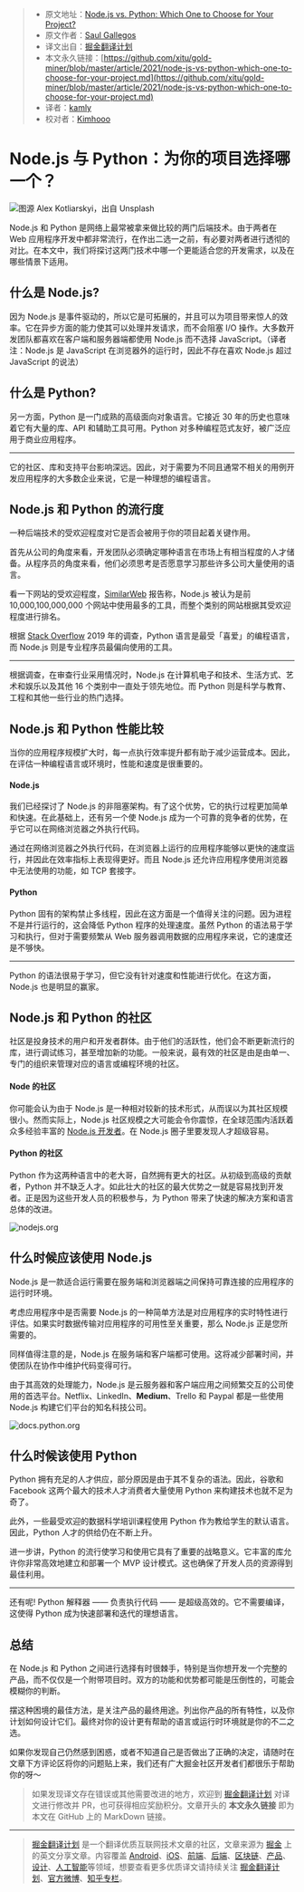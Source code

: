 > * 原文地址：[Node.js vs. Python: Which One to Choose for Your Project?](https://javascript.plainenglish.io/node-js-vs-python-which-one-to-choose-for-your-project-331c33c958a)
> * 原文作者：[Saul Gallegos](https://medium.com/@saulgallegos)
> * 译文出自：[掘金翻译计划](https://github.com/xitu/gold-miner)
> * 本文永久链接：[https://github.com/xitu/gold-miner/blob/master/article/2021/node-js-vs-python-which-one-to-choose-for-your-project.md](https://github.com/xitu/gold-miner/blob/master/article/2021/node-js-vs-python-which-one-to-choose-for-your-project.md)
> * 译者：[kamly](https://github.com/kamly)
> * 校对者：[Kimhooo](https://github.com/Kimhooo)

# Node.js 与 Python：为你的项目选择哪一个？ 

![图源 [Alex Kotliarskyi](https://unsplash.com/@frantic?utm_source=medium&utm_medium=referral)，出自 [Unsplash](https://unsplash.com?utm_source=medium&utm_medium=referral)](https://cdn-images-1.medium.com/max/10944/0*COxufZ6uSEyF1y1-)

Node.js 和 Python 是网络上最常被拿来做比较的两门后端技术。由于两者在 Web 应用程序开发中都非常流行，在作出二选一之前，有必要对两者进行透彻的对比。在本文中，我们将探讨这两门技术中哪一个更能适合您的开发需求，以及在哪些情景下适用。

## 什么是 Node.js?

因为 Node.js 是事件驱动的，所以它是可拓展的，并且可以为项目带来惊人的效率。它在异步方面的能力使其可以处理并发请求，而不会阻塞 I/O 操作。大多数开发团队都喜欢在客户端和服务器端都使用 Node.js 而不选择 JavaScript。（译者注：Node.js 是 JavaScript 在浏览器外的运行时，因此不存在喜欢 Node.js 超过 JavaScript 的说法）

## 什么是 Python?

另一方面，Python 是一门成熟的高级面向对象语言。它接近 30 年的历史也意味着它有大量的库、API 和辅助工具可用。Python 对多种编程范式友好，被广泛应用于商业应用程序。

---

它的社区、库和支持平台影响深远。因此，对于需要为不同且通常不相关的用例开发应用程序的大多数企业来说，它是一种理想的编程语言。

## Node.js 和 Python 的流行度

一种后端技术的受欢迎程度对它是否会被用于你的项目起着关键作用。

首先从公司的角度来看，开发团队必须确定哪种语言在市场上有相当程度的人才储备。从程序员的角度来看，他们必须思考是否愿意学习那些许多公司大量使用的语言。

看一下网站的受欢迎程度，[SimilarWeb](https://www.similartech.com/compare/nodejs-vs-python) 报告称，Node.js 被认为是前 10,000,100,000,000 个网站中使用最多的工具，而整个类别的网站根据其受欢迎程度进行排名。

根据 [Stack Overflow](https://insights.stackoverflow.com/survey/2019) 2019 年的调查，Python 语言是最受「喜爱」的编程语言，而 Node.js 则是专业程序员最偏向使用的工具。

---

根据调查，在审查行业采用情况时，Node.js 在计算机电子和技术、生活方式、艺术和娱乐以及其他 16 个类别中一直处于领先地位。而 Python 则是科学与教育、工程和其他一些行业的热门选择。

## Node.js 和 Python 性能比较

当你的应用程序规模扩大时，每一点执行效率提升都有助于减少运营成本。因此，在评估一种编程语言或环境时，性能和速度是很重要的。

#### Node.js

我们已经探讨了 Node.js 的非阻塞架构。有了这个优势，它的执行过程更加简单和快速。在此基础上，还有另一个使 Node.js 成为一个可靠的竞争者的优势，在乎它可以在网络浏览器之外执行代码。

通过在网络浏览器之外执行代码，在浏览器上运行的应用程序能够以更快的速度运行，并因此在效率指标上表现得更好。而且 Node.js 还允许应用程序使用浏览器中无法使用的功能，如 TCP 套接字。

#### Python

Python 固有的架构禁止多线程，因此在这方面是一个值得关注的问题。因为进程不是并行运行的，这会降低 Python 程序的处理速度。虽然 Python 的语法易于学习和执行，但对于需要频繁从 Web 服务器调用数据的应用程序来说，它的速度还是不够快。

---

Python 的语法很易于学习，但它没有针对速度和性能进行优化。在这方面，Node.js 也是明显的赢家。

## Node.js 和 Python 的社区

社区是投身技术的用户和开发者群体。由于他们的活跃性，他们会不断更新流行的库，进行调试练习，甚至增加新的功能。一般来说，最有效的社区是由是由单一、专门的组织来管理对应的语言或编程环境的社区。

#### Node 的社区

你可能会认为由于 Node.js 是一种相对较新的技术形式，从而误以为其社区规模很小。然而实际上，Node.js 社区规模之大可能会令你震惊，在全球范围内活跃着众多经验丰富的 [Node.js 开发者](https://www.simform.com/hire/node-js-developers/)。在 Node.js 圈子里要发现人才超级容易。

#### Python 的社区

Python 作为这两种语言中的老大哥，自然拥有更大的社区。从初级到高级的贡献者，Python 并不缺乏人才。如此壮大的社区的最大优势之一就是容易找到开发者。正是因为这些开发人员的积极参与，为 Python 带来了快速的解决方案和语言总体的改进。

![nodejs.org](https://cdn-images-1.medium.com/max/2000/0*hJFJeIr9c3-naAvA.jpg)

## 什么时候应该使用 Node.js

Node.js 是一款适合运行需要在服务端和浏览器端之间保持可靠连接的应用程序的运行时环境。

考虑应用程序中是否需要 Node.js 的一种简单方法是对应用程序的实时特性进行评估。如果实时数据传输对应用程序的可用性至关重要，那么 Node.js 正是您所需要的。

同样值得注意的是，Node.js 在服务端和客户端都可使用。这将减少部署时间，并使团队在协作中维护代码变得可行。

由于其高效的处理能力，Node.js 是云服务器和客户端应用之间频繁交互的公司使用的首选平台。Netflix、LinkedIn、**Medium**、Trello 和 Paypal 都是一些使用 Node.js 构建它们平台的知名科技公司。

![docs.python.org](https://cdn-images-1.medium.com/max/2000/0*Zc2tp-LTZZqoptD9.jpg)

## 什么时候该使用 Python

Python 拥有充足的人才供应，部分原因是由于其不复杂的语法。因此，谷歌和 Facebook 这两个最大的技术人才消费者大量使用 Python 来构建技术也就不足为奇了。

此外，一些最受欢迎的数据科学培训课程使用 Python 作为教给学生的默认语言。因此，Python 人才的供给仍在不断上升。

进一步讲，Python 的流行使学习和使用它具有了重要的战略意义。它丰富的库允许你非常高效地建立和部署一个 MVP 设计模式。这也确保了开发人员的资源得到最佳利用。

---

还有呢! Python 解释器 —— 负责执行代码 —— 是超级高效的。它不需要编译，这使得 Python 成为快速部署和迭代的理想语言。

## 总结

在 Node.js 和 Python 之间进行选择有时很棘手，特别是当你想开发一个完整的产品，而不仅仅是一个附带项目时。双方的功能和优势都可能是压倒性的，可能会模糊你的判断。

摆这种困境的最佳方法，是关注产品的最终用途。列出你产品的所有特性，以及你计划如何设计它们。最终对你的设计更有帮助的语言或运行时环境就是你的不二之选。

如果你发现自己仍然感到困惑，或者不知道自己是否做出了正确的决定，请随时在文章下方评论区将你的问题贴上来，我们还有广大掘金社区开发者们都很乐于帮助你的呀～

> 如果发现译文存在错误或其他需要改进的地方，欢迎到 [掘金翻译计划](https://github.com/xitu/gold-miner) 对译文进行修改并 PR，也可获得相应奖励积分。文章开头的 **本文永久链接** 即为本文在 GitHub 上的 MarkDown 链接。

---

> [掘金翻译计划](https://github.com/xitu/gold-miner) 是一个翻译优质互联网技术文章的社区，文章来源为 [掘金](https://juejin.im) 上的英文分享文章。内容覆盖 [Android](https://github.com/xitu/gold-miner#android)、[iOS](https://github.com/xitu/gold-miner#ios)、[前端](https://github.com/xitu/gold-miner#前端)、[后端](https://github.com/xitu/gold-miner#后端)、[区块链](https://github.com/xitu/gold-miner#区块链)、[产品](https://github.com/xitu/gold-miner#产品)、[设计](https://github.com/xitu/gold-miner#设计)、[人工智能](https://github.com/xitu/gold-miner#人工智能)等领域，想要查看更多优质译文请持续关注 [掘金翻译计划](https://github.com/xitu/gold-miner)、[官方微博](http://weibo.com/juejinfanyi)、[知乎专栏](https://zhuanlan.zhihu.com/juejinfanyi)。
